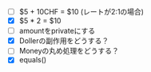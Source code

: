 - [ ] $5 + 10CHF = $10  (レートが2:1の場合)
- [x] $5 * 2 = $10
- [ ] amountをprivateにする
- [x] Dollerの副作用をどうする？
- [ ] Moneyの丸め処理をどうする？
- [x] equals()
